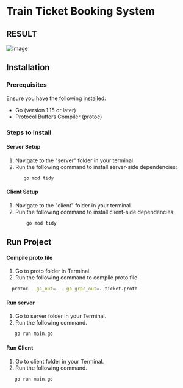 # Train Ticket Booking System

## RESULT
![image](https://github.com/pranavnaikp/train_ticketing/assets/84633869/156eea73-5544-4db9-9c60-b3d2f1174430)


## Installation

### Prerequisites
Ensure you have the following installed:
- Go (version 1.15 or later)
- Protocol Buffers Compiler (protoc)

### Steps to Install

#### Server Setup
1. Navigate to the "server" folder in your terminal.
2. Run the following command to install server-side dependencies:
   ```bash
      go mod tidy
   ```

#### Client Setup
1. Navigate to the "client" folder in your terminal.
2. Run the following command to install client-side dependencies:
   ```bash
       go mod tidy

## Run Project

#### Compile proto file
1. Go to proto folder in Terminal.
2. Run the following command to compile proto file
  ```bash
    protoc --go_out=. --go-grpc_out=. ticket.proto
  ```
#### Run server
1. Go to server folder in your Terminal.
2. Run the following command.
 ```bash
    go run main.go
  ```

#### Run Client
1. Go to client folder in your Terminal.
2. Run the following command.
 ```bash
    go run main.go
  ```




